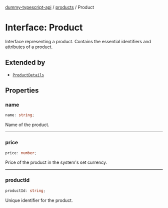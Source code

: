 [dummy-typescript-api](../../index.md) / [products](../index.md) / Product

# Interface: Product

Interface representing a product.
Contains the essential identifiers and attributes of a product.

## Extended by

- [`ProductDetails`](ProductDetails.md)

## Properties

### name

```ts
name: string;
```

Name of the product.

***

### price

```ts
price: number;
```

Price of the product in the system's set currency.

***

### productId

```ts
productId: string;
```

Unique identifier for the product.
